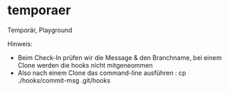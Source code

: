 # temporaer
Temporär, Playground

Hinweis:
- Beim Check-In prüfen wir die Message & den Branchname, bei einem Clone werden die hooks nicht mitgeneommen
- Also nach einem Clone das command-line ausführen : cp ./hooks/commit-msg .git/hooks
  
